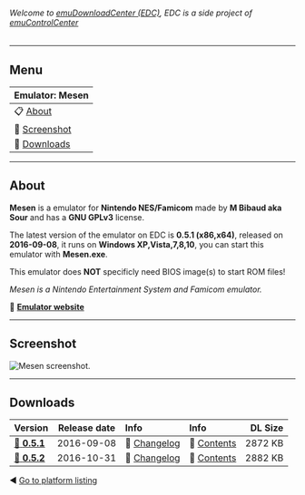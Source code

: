 ###### Welcome to [emuDownloadCenter (EDC)](https://github.com/PhoenixInteractiveNL/emuDownloadCenter/wiki/), EDC is a side project of [emuControlCenter](https://github.com/PhoenixInteractiveNL/emuControlCenter/wiki/)
***
## Menu
| **Emulator: Mesen** |
|:---------|
| :clipboard: [About](#about) |
| :sunrise: [Screenshot](#screenshot) |
| :floppy_disk: [Downloads](#downloads) |
***
## About
**Mesen** is a emulator for **Nintendo NES/Famicom** made by **M Bibaud aka Sour** and has a **GNU GPLv3** license.

The latest version of the emulator on EDC is **0.5.1 (x86,x64)**, released on **2016-09-08**, it runs on **Windows XP,Vista,7,8,10**, you can start this emulator with **Mesen.exe**.

This emulator does **NOT** specificly need BIOS image(s) to start ROM files!

_Mesen is a Nintendo Entertainment System and Famicom emulator._

:link: [**Emulator website**](http://mesen.ca)
***
## Screenshot
![](https://raw.githubusercontent.com/PhoenixInteractiveNL/emuDownloadCenter/master/hooks/mesen/screen.jpg "Mesen screenshot.")
***
## Downloads
| Version  | Release date  | Info       | Info       | DL Size    |
|:---------|:-------------:|:-----------|:-----------|-----------:|
| [:floppy_disk: **0.5.1**](https://github.com/PhoenixInteractiveNL/edc-repo0004/raw/master/mesen/0.5.1.7z) | 2016-09-08 | :page_facing_up: [Changelog](https://github.com/PhoenixInteractiveNL/edc-repo0004/blob/master/mesen/0.5.1_changelog.txt) | :mag_right: [Contents](https://github.com/PhoenixInteractiveNL/edc-repo0004/blob/master/mesen/0.5.1_contents.txt) | 2872 KB |
| [:floppy_disk: **0.5.2**](https://github.com/PhoenixInteractiveNL/edc-repo0004/raw/master/mesen/0.5.2.7z) | 2016-10-31 | :page_facing_up: [Changelog](https://github.com/PhoenixInteractiveNL/edc-repo0004/blob/master/mesen/0.5.2_changelog.txt) | :mag_right: [Contents](https://github.com/PhoenixInteractiveNL/edc-repo0004/blob/master/mesen/0.5.2_contents.txt) | 2882 KB |

:arrow_backward: [Go to platform listing](https://github.com/PhoenixInteractiveNL/emuDownloadCenter/wiki/EDC-Platform-List)
